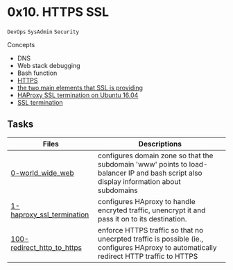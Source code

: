 # 0x10. HTTPS SSL
``DevOps`` ``SysAdmin`` ``Security``

Concepts
* DNS
* Web stack debugging
* Bash function
* [HTTPS](https://www.instantssl.com/http-vs-https)
* [the two main elements that SSL is providing](https://www.sslshopper.com/why-ssl-the-purpose-of-using-ssl-certificates.html)
* [HAProxy SSL termination on Ubuntu 16.04](https://devops.ionos.com/tutorials/install-and-configure-haproxy-load-balancer-on-ubuntu-1604/)
* [SSL termination](https://en.wikipedia.org/wiki/TLS_termination_proxy)

## Tasks
| Files | Descriptions |
|-------|--------------|
[0-world_wide_web](./0-world_wide_web) | configures domain zone so that the subdomain 'www' points to load-balancer IP and bash script also display information about subdomains
[1-haproxy_ssl_termination](./1-haproxy_ssl_termination) | configures HAproxy to handle encryted traffic, unencrypt it and pass it on to its destination.
[100-redirect_http_to_https](/100-redirect_http_to_https) | enforce HTTPS traffic so that no unecrpted traffic is possible (ie., configures HAproxy to automatically redirect HTTP traffic to HTTPS

